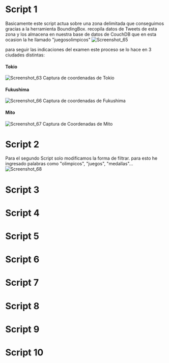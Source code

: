 # Script 1
Basicamente este script actua sobre una zona delimitada que conseguimos gracias a la herramienta BoundingBox. recopila datos de Tweets de esta zona y los almacena en nuestra base de datos de CouchDB que en esta ocasion la he llamado "juegosolimpicos"
![Screenshot_65](https://user-images.githubusercontent.com/58042023/127719497-2390a8fa-37fe-4959-b934-e79f5ac36b73.png)

para seguir las indicaciones del examen este proceso se lo hace en 3 ciudades distintas:
#### Tokio
![Screenshot_63](https://user-images.githubusercontent.com/58042023/127719790-a23220ad-dd3d-4c4c-9219-635bb2eabfd9.png)
Captura de coordenadas de Tokio
#### Fukushima
![Screenshot_66](https://user-images.githubusercontent.com/58042023/127719835-5999d555-bd49-4f7c-b5ec-76a17485ff9c.png)
Captura de coordenadas de Fukushima
#### Mito
![Screenshot_67](https://user-images.githubusercontent.com/58042023/127719927-7c66428a-6c0a-46ef-bcc2-23c69853cf89.png)
Captura de Coordenadas de Mito

# Script 2
Para el segundo Script solo modificamos la forma de filtrar. para esto he ingresado palabras como "olimpicos", "juegos", "medallas"...
![Screenshot_68](https://user-images.githubusercontent.com/58042023/127720279-871ec382-e31c-4ead-bcd3-801e3e389a4f.png)

# Script 3

# Script 4

# Script 5

# Script 6

# Script 7

# Script 8

# Script 9

# Script 10


